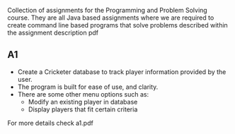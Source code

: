 Collection of assignments for the Programming and Problem Solving course. They are all Java based assignments where we are required to create command line based programs that solve problems described within the assignment description pdf

## A1
* Create a Cricketer database to track player information provided by the user.
* The program is built for ease of use, and clarity.
* There are some other menu options such as:
  * Modify an existing player in database
  * Display players that fit certain criteria

For more details check a1.pdf    
